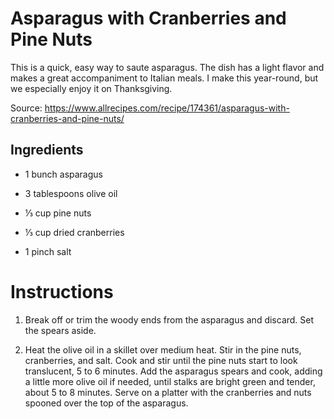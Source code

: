 # Asparagus with Cranberries and Pine Nuts



This is a quick, easy way to saute asparagus. The dish has a light flavor and makes a great accompaniment to Italian meals. I make this year-round, but we especially enjoy it on Thanksgiving.



Source: https://www.allrecipes.com/recipe/174361/asparagus-with-cranberries-and-pine-nuts/



## Ingredients



- 1 bunch asparagus

- 3 tablespoons olive oil

- ⅓ cup pine nuts

- ⅓ cup dried cranberries

- 1 pinch salt




# Instructions



1. Break off or trim the woody ends from the asparagus and discard. Set the spears aside.

2. Heat the olive oil in a skillet over medium heat. Stir in the pine nuts, cranberries, and salt. Cook and stir until the pine nuts start to look translucent, 5 to 6 minutes. Add the asparagus spears and cook, adding a little more olive oil if needed, until stalks are bright green and tender, about 5 to 8 minutes. Serve on a platter with the cranberries and nuts spooned over the top of the asparagus.